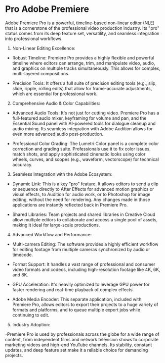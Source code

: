 # Pro Adobe Premiere  
Adobe Premiere Pro is a powerful, timeline-based non-linear editor (NLE) that is a cornerstone of the professional video production industry. Its "pro" status comes from its deep feature set, versatility, and seamless integration into professional workflows.

1. Non-Linear Editing Excellence:

- Robust Timeline: Premiere Pro provides a highly flexible and powerful timeline where editors can arrange, trim, and manipulate video, audio, and graphics on multiple tracks simultaneously. This allows for complex, multi-layered compositions.

- Precision Tools: It offers a full suite of precision editing tools (e.g., slip, slide, ripple, rolling edits) that allow for frame-accurate adjustments, which are essential for professional work.

2. Comprehensive Audio & Color Capabilities:

- Advanced Audio Tools: It's not just for cutting video. Premiere Pro has a full-featured audio mixer, keyframing for volume and pan, and the Essential Sound panel with AI-powered tools for dialogue cleanup and audio mixing. Its seamless integration with Adobe Audition allows for even more advanced audio post-production.


- Professional Color Grading: The Lumetri Color panel is a complete color correction and grading suite. Professionals use it to fix color issues, match shots, and apply sophisticated cinematic looks using color wheels, curves, and scopes (e.g., waveform, vectorscope) for technical accuracy.

3. Seamless Integration with the Adobe Ecosystem:

- Dynamic Link: This is a key "pro" feature. It allows editors to send a clip or sequence directly to After Effects for advanced motion graphics or visual effects, to Audition for audio work, or to Photoshop for image editing, without the need for rendering. Any changes made in those applications are instantly reflected back in Premiere Pro.

- Shared Libraries: Team projects and shared libraries in Creative Cloud allow multiple editors to collaborate and access a single pool of assets, making it ideal for large-scale productions.

4. Advanced Workflow and Performance:

- Multi-camera Editing: The software provides a highly efficient workflow for editing footage from multiple cameras synchronized by audio or timecode.

- Format Support: It handles a vast range of professional and consumer video formats and codecs, including high-resolution footage like 4K, 6K, and 8K.

- GPU Acceleration: It's heavily optimized to leverage GPU power for faster rendering and real-time playback of complex effects.

- Adobe Media Encoder: This separate application, included with Premiere Pro, allows editors to export their projects to a huge variety of formats and platforms, and to queue multiple export jobs while continuing to edit.

5. Industry Adoption:

-Premiere Pro is used by professionals across the globe for a wide range of content, from independent films and network television shows to corporate marketing videos and high-end YouTube channels. Its stability, constant updates, and deep feature set make it a reliable choice for demanding projects.
